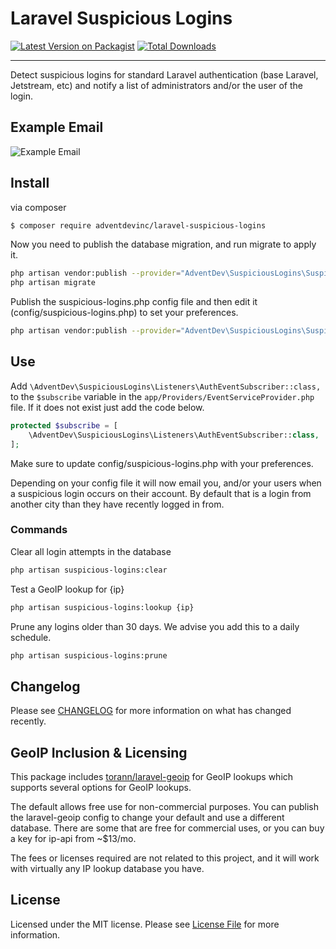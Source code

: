 # Laravel Suspicious Logins

[![Latest Version on Packagist](https://img.shields.io/packagist/v/adventdevinc/laravel-suspicious-logins.svg?style=flat-square)](https://packagist.org/packages/adventdevinc/laravel-suspicious-logins)
[![Total Downloads](https://img.shields.io/packagist/dt/adventdevinc/laravel-suspicious-logins.svg?style=flat-square)](https://packagist.org/packages/adventdevinc/laravel-suspicious-logins)

---

Detect suspicious logins for standard Laravel authentication (base Laravel, Jetstream, etc) and notify a list 
of administrators and/or the user of the login. 

## Example Email
<img src="https://raw.githubusercontent.com/AdventDevInc/laravel-suspicious-logins/main/docs/example-email.png" alt="Example Email" />

## Install

via composer

``` bash
$ composer require adventdevinc/laravel-suspicious-logins
```

Now you need to publish the database migration, and run migrate to apply it. 
```bash
php artisan vendor:publish --provider="AdventDev\SuspiciousLogins\SuspiciousLoginsServiceProvider" --tag="migrations"
php artisan migrate
```

Publish the suspicious-logins.php config file and then edit it (config/suspicious-logins.php) to set your 
preferences.

```bash
php artisan vendor:publish --provider="AdventDev\SuspiciousLogins\SuspiciousLoginsServiceProvider" --tag="config"
```

## Use

Add ```\AdventDev\SuspiciousLogins\Listeners\AuthEventSubscriber::class,``` to the ```$subscribe``` variable in the ```app/Providers/EventServiceProvider.php``` file. 
If it does not exist just add the code below.

```php
protected $subscribe = [
    \AdventDev\SuspiciousLogins\Listeners\AuthEventSubscriber::class,
];
```

Make sure to update config/suspicious-logins.php with your preferences.

Depending on your config file it will now email you, and/or your users when a suspicious login occurs on their
account. By default that is a login from another city than they have recently logged in from.


### Commands

Clear all login attempts in the database
```bash
php artisan suspicious-logins:clear
```

Test a GeoIP lookup for {ip}
```bash
php artisan suspicious-logins:lookup {ip}
```

Prune any logins older than 30 days. We advise you add this to a daily schedule.
```bash
php artisan suspicious-logins:prune
```

## Changelog

Please see [CHANGELOG](CHANGELOG.md) for more information on what has changed recently.

## GeoIP Inclusion & Licensing

This package includes [torann/laravel-geoip](https://github.com/Torann/laravel-geoip) for GeoIP lookups 
which supports several options for GeoIP lookups. 

The default allows free use for non-commercial purposes. You can publish the laravel-geoip config 
to change your default and use a different database. There are some that are free for commercial uses, 
or you can buy a key for ip-api from ~$13/mo.

The fees or licenses required are not related to this project, and it will work with virtually any 
IP lookup database you have.

## License

Licensed under the MIT license. Please see [License File](LICENSE.md) for more information.
